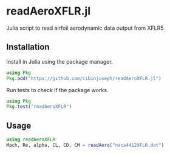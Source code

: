 # readAeroXFLR.jl
Julia script to read airfoil aerodynamic data output from XFLR5

## Installation
Install in Julia using the package manager.
```julia
using Pkg
Pkg.add("https://github.com/cibinjoseph/readAeroXFLR.jl")
```

Run tests to check if the package works.
```julia
using Pkg
Pkg.test("readAeroXFLR")
```

## Usage
```julia
using readAeroXFLR
Mach, Re, alpha, CL, CD, CM = readAero("naca4412XFLR.dat")
```
